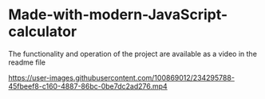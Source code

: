 # Made-with-modern-JavaScript-calculator
The functionality and operation of the project are available as a video in the readme file


https://user-images.githubusercontent.com/100869012/234295788-45fbeef8-c160-4887-86bc-0be7dc2ad276.mp4

